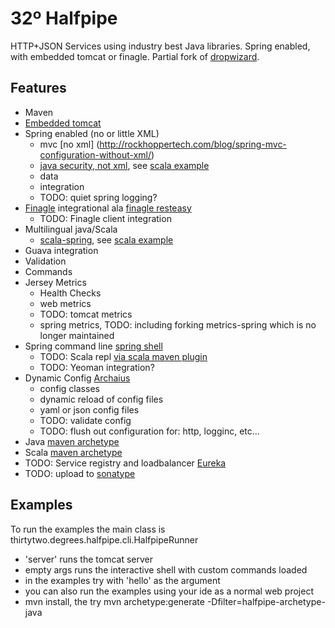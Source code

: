 32º Halfpipe
====================

HTTP+JSON Services using industry best Java libraries.
Spring enabled, with embedded tomcat or finagle.  Partial fork of [dropwizard](http://dropwizard.codahale.com/).

Features
-----
- Maven
- [Embedded tomcat](http://tomcat.apache.org/maven-plugin-2/executable-war-jar.html)
- Spring enabled (no or little XML)
    - mvc [no xml] (http://rockhoppertech.com/blog/spring-mvc-configuration-without-xml/)
    - [java security, not xml](http://blog.springsource.org/2011/08/01/spring-security-configuration-with-scala/), see [scala example](https://github.com/32degrees/halfpipe/tree/master/scala-example)
    - data
    - integration
    - TODO: quiet spring logging?
- [Finagle](http://twitter.github.com/finagle/) integrational ala [finagle resteasy](https://github.com/opower/finagle-resteasy)
    - TODO: Finagle client integration
- Multilingual java/Scala
    - [scala-spring](https://github.com/ewolff/scala-spring), see [scala example](https://github.com/32degrees/halfpipe/tree/master/scala-example)
- Guava integration
- Validation
- Commands
- Jersey Metrics
    - Health Checks
    - web metrics
    - TODO: tomcat metrics
    - spring metrics, TODO: including forking metrics-spring which is no longer maintained
- Spring command line [spring shell](http://www.springsource.org/spring-shell/)
    - TODO: Scala repl [via scala maven plugin](http://davidb.github.com/scala-maven-plugin/example_console.html)
    - TODO: Yeoman integration?
- Dynamic Config [Archaius](https://github.com/Netflix/archaius)
    - config classes
    - dynamic reload of config files
    - yaml or json config files
    - TODO: validate config
    - TODO: flush out configuration for: http, logginc, etc...
- Java [maven archetype](http://maven.apache.org/archetype/maven-archetype-plugin/advanced-usage.html)
- Scala [maven archetype](http://maven.apache.org/archetype/maven-archetype-plugin/advanced-usage.html)
- TODO: Service registry and loadbalancer [Eureka](https://github.com/Netflix/eureka)
- TODO: upload to [sonatype](https://docs.sonatype.org/display/Repository/Sonatype+OSS+Maven+Repository+Usage+Guide)

Examples
-----
To run the examples the main class is thirtytwo.degrees.halfpipe.cli.HalfpipeRunner

- 'server' runs the tomcat server
- empty args runs the interactive shell with custom commands loaded
- in the examples try with 'hello' as the argument
- you can also run the examples using your ide as a normal web project
- mvn install, the try mvn archetype:generate -Dfilter=halfpipe-archetype-java

